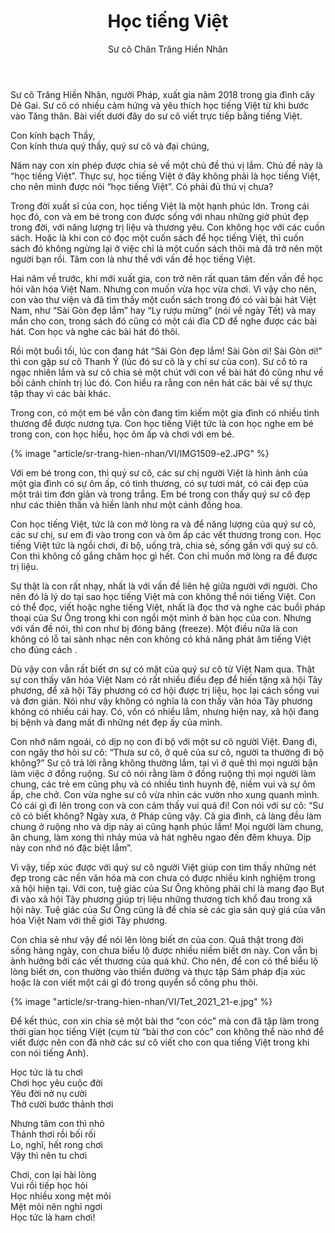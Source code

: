 ﻿---
title: Học tiếng Việt
author: Sư cô Chân Trăng Hiền Nhân
---

<p class="editors-preface">Sư cô Trăng Hiền Nhân, người Pháp, xuất gia năm 2018 trong gia đình cây Dẻ Gai. Sư cô có nhiều cảm hứng và yêu thích học tiếng Việt từ khi bước vào Tăng thân. Bài viết dưới đây do sư cô viết trực tiếp bằng tiếng Việt.</p>

<p class="noIntent">Con kính bạch Thầy,</br>
Con kính thưa quý thầy, quý sư cô và đại chúng,</p>

Năm nay con xin phép được chia sẻ về một chủ đề thú vị lắm. Chủ đề này là “học tiếng Việt”. Thực sự, học tiếng Việt ở đây không phải là học tiếng Việt, cho nên mình được nói “học tiếng Việt”. Có phải đủ thú vị chưa?

Trong đời xuất sĩ của con, học tiếng Việt là một hạnh phúc lớn. Trong cái học đó, con và em bé trong con được sống với nhau những giờ phút đẹp trong đời, với năng lượng trị liệu và thương yêu. Con không học với các cuốn sách. Hoặc là khi con có đọc một cuốn sách để học tiếng Việt, thì cuốn sách đó không ngừng lại ở việc chỉ là một cuốn sách thôi mà đã trở nên một người bạn rồi. Tâm con là như thế với vấn đề học tiếng Việt.

Hai năm về trước, khi mới xuất gia, con trở nên rất quan tâm đến vấn đề học hỏi văn hóa Việt Nam. Nhưng con muốn vừa học vừa chơi. Vì vậy cho nên, con vào thư viện và đã tìm thấy một cuốn sách trong đó có vài bài hát Việt Nam, như “Sài Gòn đẹp lắm” hay “Ly rượu mừng” (nói về ngày Tết) và may mắn cho con, trong sách đó cũng có một cái đĩa CD để nghe được các bài hát. Con học và nghe các bài hát đó thôi.

Rồi một buổi tối, lúc con đang hát “Sài Gòn đẹp lắm! Sài Gòn ơi! Sài Gòn ơi!” thì con gặp sư cô Thanh Ý (lúc đó sư cô là y chỉ sư của con). Sư cô tỏ ra ngạc nhiên lắm và sư cô chia sẻ một chút với con về bài hát đó cũng như về bối cảnh chính trị lúc đó. Con hiểu ra rằng con nên hát các bài về sự thực tập thay vì các bài khác. 

Trong con, có một em bé vẫn còn đang tìm kiếm một gia đình có nhiều tình thương để được nương tựa. Con học tiếng Việt tức là con học nghe em bé trong con, con học hiểu, học ôm ấp và chơi với em bé. 

{% image "article/sr-trang-hien-nhan/VI/IMG1509-e2.JPG" %}

Với em bé trong con, thì quý sư cô, các sư chị người Việt là hình ảnh của một gia đình có sự ôm ấp, có tình thương, có sự tươi mát, có cái đẹp của một trái tim đơn giản và trong trắng. Em bé trong con thấy quý sư cô đẹp như các thiên thần và hiền lành như một cánh đồng hoa. 

Con học tiếng Việt, tức là con mở lòng ra và để năng lượng của quý sư cô, các sư chị, sư em đi vào trong con và ôm ấp các vết thương trong con. Học tiếng Việt tức là ngồi chơi, đi bộ, uống trà, chia sẻ, sống gần với quý sư cô. Con thì không cố gắng chăm học gì hết. Con chỉ muốn mở lòng ra để được trị liệu.

Sự thật là con rất nhạy, nhất là với vấn đề liên hệ giữa người với người. Cho nên đó là lý do tại sao học tiếng Việt mà con không thể nói tiếng Việt. Con có thể đọc, viết hoặc nghe tiếng Việt, nhất là đọc thơ và nghe các buổi pháp thoại của Sư Ông trong khi con ngồi một mình ở bàn học của con. Nhưng với vấn đề nói, thì con như bị đóng băng (freeze). Một điều nữa là con không có lỗ tai sành nhạc nên con không có khả năng phát âm tiếng Việt cho đúng cách . 

Dù vậy con vẫn rất biết ơn sự có mặt của quý sư cô từ Việt Nam qua. Thật sự con thấy văn hóa Việt Nam có rất nhiều điều đẹp để hiến tặng xã hội Tây phương, để xã hội Tây phương có cơ hội được trị liệu, học lại cách sống vui và đơn giản. Nói như vậy không có nghĩa là con thấy văn hóa Tây phương không có nhiều cái hay. Có, vốn có nhiều lắm, nhưng hiện nay, xã hội đang bị bệnh và đang mất đi những nét đẹp ấy của mình. 

Con nhớ năm ngoái, có dịp nọ con đi bộ với một sư cô người Việt. Đang đi, con ngây thơ hỏi sư cô: “Thưa sư cô, ở quê của sư cô, người ta thường đi bộ không?” Sư cô trả lời rằng không thường lắm, tại vì ở quê thì mọi người bận làm việc ở đồng ruộng. Sư cô nói rằng làm ở đồng ruộng thì mọi người làm chung, các trẻ em cũng phụ và có nhiều tình huynh đệ, niềm vui và sự ôm ấp, che chở. Con vừa nghe sư cô vừa nhìn các vườn nho xung quanh mình. Có cái gì đi lên trong con và con cảm thấy vui quá đi! Con nói với sư cô: “Sư cô có biết không? Ngày xưa, ở Pháp cũng vậy. Cả gia đình, cả làng đều làm chung ở ruộng nho và dịp này ai cũng hạnh phúc lắm! Mọi người làm chung, ăn chung, làm xong thì nhảy múa và hát nghêu ngao đến đêm khuya. Dịp này con nhớ nó đặc biệt lắm”.

Vì vậy, tiếp xúc được với quý sư cô người Việt giúp con tìm thấy những nét đẹp trong các nền văn hóa mà con chưa có được nhiều kinh nghiệm trong xã hội hiện tại. Với con, tuệ giác của Sư Ông không phải chỉ là mang đạo Bụt đi vào xã hội Tây phương giúp trị liệu những thương tích khổ đau trong xã hội này. Tuệ giác của Sư Ông cũng là để chia sẻ các gia sản quý giá của văn hóa Việt Nam với thế giới Tây phương. 

Con chia sẻ như vậy để nói lên lòng biết ơn của con. Quả thật trong đời sống hàng ngày, con chưa biểu lộ được nhiều niềm biết ơn này. Con vẫn bị ảnh hưởng bởi các vết thương của quá khứ. Cho nên, để con có thể biểu lộ lòng biết ơn, con thường vào thiền đường và thực tập Sám pháp địa xúc hoặc là con viết một cái gì đó trong quyển sổ công phu thôi. 

{% image "article/sr-trang-hien-nhan/VI/Tet_2021_21-e.jpg" %}

Để kết thúc, con xin chia sẻ một bài thơ “con cóc” mà con đã tập làm trong thời gian học tiếng Việt (cụm từ “bài thơ con cóc” con không thể nào nhớ để viết được nên con đã nhờ các sư cô viết cho con qua tiếng Việt trong khi con nói tiếng Anh).

<div class="verse"><p>Học tức là tu chơi<br/>
Chơi học yêu cuộc đời<br/>
Yêu đời nở nụ cười<br/>
Thở cười bước thảnh thơi</p>

<p class="noIntent">Nhưng tâm con thì nhỏ<br/>
Thảnh thơi rồi bối rối<br/>
Lo, nghĩ, hết rong chơi<br/>
Vậy thì nên tu chơi</p>

<p class="noIntent">Chơi, con lại hài lòng<br/>
Vui rồi tiếp học hỏi<br/>
Học nhiều xong mệt mỏi<br/>
Mệt mỏi nên nghỉ ngơi<br/>
Học tức là ham chơi!</p></div>

